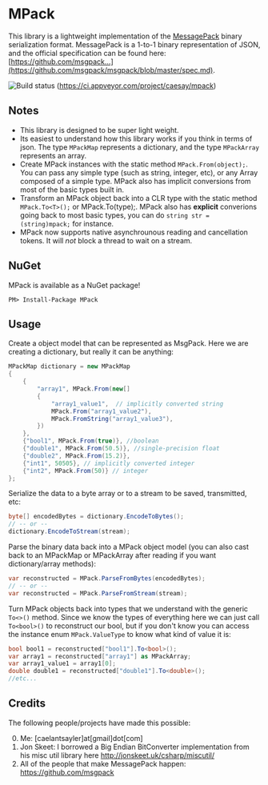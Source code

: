 MPack   
=====
This library is a lightweight implementation of the [MessagePack](http://msgpack.org/) binary serialization format. MessagePack is a 1-to-1 binary representation of JSON, and the official specification can be found here: [https://github.com/msgpack...](https://github.com/msgpack/msgpack/blob/master/spec.md).

![Build status](https://ci.appveyor.com/api/projects/status/84jv0lllniqsicpb?svg=true) (https://ci.appveyor.com/project/caesay/mpack)

Notes
-----
* This library is designed to be super light weight.
* Its easiest to understand how this library works if you think in terms of json. The type `MPackMap` represents a dictionary, and the type `MPackArray` represents an array. 
* Create MPack instances with the static method `MPack.From(object);`. You can pass any simple type (such as string, integer, etc), or any Array composed of a simple type. MPack also has implicit conversions from most of the basic types built in.
* Transform an MPack object back into a CLR type with the static method `MPack.To<T>();` or MPack.To(type);. MPack also has **explicit** converions going back to most basic types, you can do `string str = (string)mpack;` for instance.
* MPack now supports native asynchrounous reading and cancellation tokens. It will *not* block a thread to wait on a stream.

NuGet
-----
MPack is available as a NuGet package!
```
PM> Install-Package MPack
```

Usage
-----
Create a object model that can be represented as MsgPack. Here we are creating a dictionary, but really it can be anything:
```csharp
MPackMap dictionary = new MPackMap
{
    {
        "array1", MPack.From(new[]
        {
            "array1_value1",  // implicitly converted string
            MPack.From("array1_value2"),
            MPack.FromString("array1_value3"),
        })
    },
    {"bool1", MPack.From(true)}, //boolean
    {"double1", MPack.From(50.5)}, //single-precision float
    {"double2", MPack.From(15.2)},
    {"int1", 50505}, // implicitly converted integer
    {"int2", MPack.From(50)} // integer
};
```
Serialize the data to a byte array or to a stream to be saved, transmitted, etc:
```csharp
byte[] encodedBytes = dictionary.EncodeToBytes();
// -- or --
dictionary.EncodeToStream(stream);
```
Parse the binary data back into a MPack object model (you can also cast back to an MPackMap or MPackArray after reading if you want dictionary/array methods):
```csharp
var reconstructed = MPack.ParseFromBytes(encodedBytes);
// -- or --
var reconstructed = MPack.ParseFromStream(stream);
```
Turn MPack objects back into types that we understand with the generic `To<>()` method. Since we know the types of everything here we can just call `To<bool>()` to reconstruct our bool, but if you don't know you can access the instance enum `MPack.ValueType` to know what kind of value it is:
```csharp
bool bool1 = reconstructed["bool1"].To<bool>();
var array1 = reconstructed["array1"] as MPackArray;
var array1_value1 = array1[0];
double double1 = reconstructed["double1"].To<double>();
//etc...
```

Credits
-------
The following people/projects have made this possible:

0. Me: [caelantsayler]at[gmail]dot[com]
0. Jon Skeet: I borrowed a Big Endian BitConverter implementation from his misc util library here http://jonskeet.uk/csharp/miscutil/
0. All of the people that make MessagePack happen: https://github.com/msgpack
